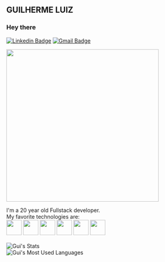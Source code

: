 ## GUILHERME LUIZ

### Hey there 

[![Linkedin Badge](https://img.shields.io/badge/-GuilhermeLuiz-blue?style=flat-square&logo=Linkedin&logoColor=white&link=https://www.linkedin.com/in/guilherme-luiz-maia-pinto-b032921b5/)](https://www.linkedin.com/in/guilherme-luiz-maia-pinto-b032921b5/)
[![Gmail Badge](https://img.shields.io/badge/-Gmail-c14438?style=flat-square&logo=Gmail&logoColor=white&link=mailto:guilhermemaia201450@gmail.com)](mailto:guilhermemaia201450@gmail.com)

<img width=400 src="https://media.giphy.com/media/3osxYvwUWBTIQaQ63K/giphy.gif" />

I'm a 20 year old Fullstack developer. 
<br>
My favorite technologies are:
<br>
<img width=40 height=40 src="https://cdn2.iconfinder.com/data/icons/designer-skills/128/react-256.png" />
<img width=40 height=40 src="https://cdn.iconscout.com/icon/free/png-256/node-js-1174925.png" />
<img width=40 height=40 src="https://terminalroot.com.br/assets/img/html/html5.png" />
<img width=40 height=40 src="https://terminalroot.com.br/assets/img/css/css.png" />
<img width=40 height=40 src="https://bognarjunior.files.wordpress.com/2018/01/1crcyaithv7aiqh1z93v99q.png?w=256" />
<img width=40 height=40 src="https://cdn.iconscout.com/icon/free/png-256/mysql-21-1174941.png" />
<br>
<br>
![Gui's Stats](https://github-readme-stats.vercel.app/api?username=guiluizmaia&show_icons=true&theme=tokyonight)<br>
![Gui's Most Used Languages](https://github-readme-stats.vercel.app/api/top-langs/?username=guiluizmaia&hide=html&layout=compact&show_icons=true&theme=tokyonight)
